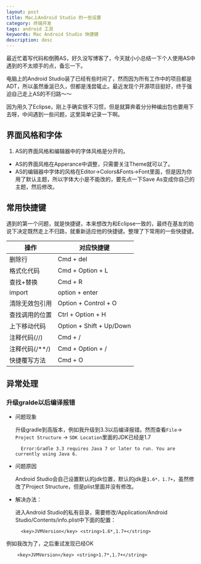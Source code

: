 ```yaml
---
layout: post
title: Mac上Android Studio 的一些设置
category: 终端开发
tags: android 工具
keywords: Mac Android Studio 快捷键
description: desc
---
```

最近忙着写代码和倒腾AS，好久没写博客了，今天就小小总结一下个人使用AS中遇到的不太顺手的点，备忘一下。

电脑上的Android Studio装了已经有些时间了，然而因为所有工作中的项目都是ADT，所以虽然垂涎已久，但都是浅尝辄止。最近发现个开源项目挺好，终于强迫自己走上AS的不归路～～

因为用久了Eclipse，刚上手确实很不习惯，但是就算奔着分分种编出包也要用下去呀，中间遇到一些问题，这里简单记录一下啊。

## 界面风格和字体

1. AS的界面风格和编辑器中的字体风格是分开的。
- AS的界面风格在Apperance中调整，只需要关注Theme就可以了。
- AS的编辑器中字体的风格在Editor->Colors&Fonts->Font里面，但是因为你用了默认主题，所以字体大小是不能改的，要先点一下Save As变成你自己的主题，然后修改。

## 常用快捷键

遇到的第一个问题，就是快捷键，本来想改为和Eclipse一致的，最终在基友的劝说下决定既然走上不归路，就重新适应他的快捷键。整理了下常用的一些快捷键。

操作             |     对应快捷键    
----------------|----------------
删除行 | Cmd + del   
格式化代码  | Cmd + Option + L 
查找+替换  | Cmd + R 
import | option + enter 
清除无效包引用      | Option + Control + O 
查找调用的位置 | Ctrl + Option + H
上下移动代码        | Option + Shift + Up/Down 
注释代码(//)        | Cmd + /
注释代码(/**/)      | Cmd + Option + / 
快捷覆写方法        | Cmd + O
 
## 异常处理

### 升级gralde以后编译报错

- 问题现象 

	升级gradle到高版本，例如我升级到3.3以后编译报错。然而查看`File`-> `Project Structure` -> `SDK Location`里面的JDK已经是1.7
	
		Error:Gradle 3.3 requires Java 7 or later to run. You are currently using Java 6.
		
- 问题原因

	Android Studio会自己设置默认的jdk位置，默认的jdk是`1.6*，1.7+`，虽然修改了Project Structure，但是plist里面并没有修改。

- 解决办法：

	进入Android Studio的私有目录，需要修改/Application/Android Studio/Contents/info.plist中下面的配置：
	
		<key>JVMVersion</key> <string>1.6*,1.7+</string>
例如我改为了，之后重试发现已经OK

		<key>JVMVersion</key> <string>1.7*,1.7+</string>
